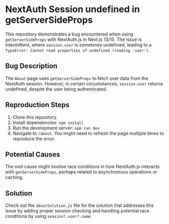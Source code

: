 # NextAuth Session undefined in getServerSideProps

This repository demonstrates a bug encountered when using `getServerSideProps` with NextAuth.js in Next.js 13/15.  The issue is intermittent, where `session.user` is sometimes undefined, leading to a `TypeError: Cannot read properties of undefined (reading 'user')`.

## Bug Description

The `About` page uses `getServerSideProps` to fetch user data from the NextAuth session.  However, in certain circumstances, `session.user` returns undefined, despite the user being authenticated.

## Reproduction Steps

1. Clone this repository.
2. Install dependencies: `npm install`
3. Run the development server: `npm run dev`
4. Navigate to `/about`. You might need to refresh the page multiple times to reproduce the error.

## Potential Causes

The root cause might involve race conditions in how NextAuth.js interacts with `getServerSideProps`, perhaps related to asynchronous operations or caching.

## Solution

Check out the `aboutSolution.js` file for the solution that addresses this issue by adding proper session checking and handling potential race conditions by using `session?.user?.name`